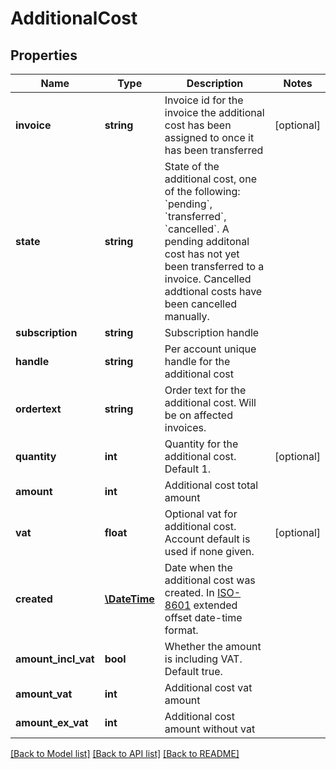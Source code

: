# AdditionalCost

## Properties
 Name                | Type                          | Description                                                                                                                                                                                                                                          | Notes      
---------------------|-------------------------------|------------------------------------------------------------------------------------------------------------------------------------------------------------------------------------------------------------------------------------------------------|------------
 **invoice**         | **string**                    | Invoice id for the invoice the additional cost has been assigned to once it has been transferred                                                                                                                                                     | [optional] 
 **state**           | **string**                    | State of the additional cost, one of the following: &#x60;pending&#x60;, &#x60;transferred&#x60;, &#x60;cancelled&#x60;. A pending additonal cost has not yet been transferred to a invoice. Cancelled addtional costs have been cancelled manually. |
 **subscription**    | **string**                    | Subscription handle                                                                                                                                                                                                                                  |
 **handle**          | **string**                    | Per account unique handle for the additional cost                                                                                                                                                                                                    |
 **ordertext**       | **string**                    | Order text for the additional cost. Will be on affected invoices.                                                                                                                                                                                    |
 **quantity**        | **int**                       | Quantity for the additional cost. Default 1.                                                                                                                                                                                                         | [optional] 
 **amount**          | **int**                       | Additional cost total amount                                                                                                                                                                                                                         |
 **vat**             | **float**                     | Optional vat for additional cost. Account default is used if none given.                                                                                                                                                                             | [optional] 
 **created**         | [**\DateTime**](\DateTime.md) | Date when the additional cost was created. In [ISO-8601](http://en.wikipedia.org/wiki/ISO_8601) extended offset date-time format.                                                                                                                    |
 **amount_incl_vat** | **bool**                      | Whether the amount is including VAT. Default true.                                                                                                                                                                                                   |
 **amount_vat**      | **int**                       | Additional cost vat amount                                                                                                                                                                                                                           |
 **amount_ex_vat**   | **int**                       | Additional cost amount without vat                                                                                                                                                                                                                   |

[[Back to Model list]](../../README.md#documentation-for-models) [[Back to API list]](../../README.md#documentation-for-api-endpoints) [[Back to README]](../../README.md)

